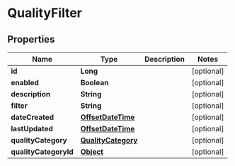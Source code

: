 

# QualityFilter

## Properties

Name | Type | Description | Notes
------------ | ------------- | ------------- | -------------
**id** | **Long** |  |  [optional]
**enabled** | **Boolean** |  |  [optional]
**description** | **String** |  |  [optional]
**filter** | **String** |  |  [optional]
**dateCreated** | [**OffsetDateTime**](OffsetDateTime.md) |  |  [optional]
**lastUpdated** | [**OffsetDateTime**](OffsetDateTime.md) |  |  [optional]
**qualityCategory** | [**QualityCategory**](QualityCategory.md) |  |  [optional]
**qualityCategoryId** | [**Object**](.md) |  |  [optional]



